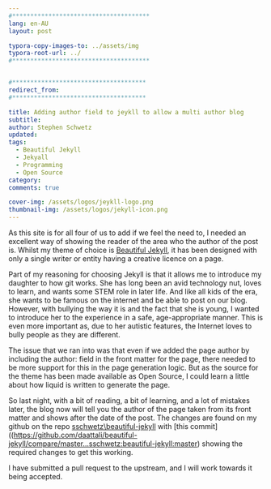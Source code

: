 ```yaml
---
#**************************************
lang: en-AU
layout: post

typora-copy-images-to: ../assets/img
typora-root-url: ../
#**************************************


#*************************************
redirect_from:
#*************************************

title: Adding author field to jeykll to allow a multi author blog
subtitle: 
author: Stephen Schwetz
updated:
tags:
  - Beautiful Jekyll
  - Jekyall
  - Programming
  - Open Source
category: 
comments: true

cover-img: /assets/logos/jeykll-logo.png
thumbnail-img: /assets/logos/jekyll-icon.png
---
```


As this site is for all four of us to add if we feel the need to, I needed an excellent way of showing the reader of the area who the author of the post is. Whilst my theme of choice is [Beautiful Jekyll,](https://beautifuljekyll.com) it has been designed with only a single writer or entity having a creative licence on a page.

Part of my reasoning for choosing Jekyll is that it allows me to introduce my daughter to how git works. She has long been an avid technology nut, loves to learn, and wants some STEM role in later life. And like all kids of the era, she wants to be famous on the internet and be able to post on our blog. However, with bullying the way it is and the fact that she is young, I wanted to introduce her to the experience in a safe, age-appropriate manner. This is even more important as, due to her autistic features, the Internet loves to bully people as they are different.

The issue that we ran into was that even if we added the page author by including the author:  field in the front matter for the page, there needed to be more support for this in the page generation logic. But as the source for the theme has been made available as Open Source, I could learn a little about how liquid is written to generate the page.

So last night, with a bit of reading, a bit of learning, and a lot of mistakes later, the blog now will tell you the author of the page taken from its front matter and shows after the date of the post. The changes are found on my github on the repo [sschwetz\beautiful-jekyll](https://github.com/sschwetz/beautiful-jekyll) with [this commit]((https://github.com/daattali/beautiful-jekyll/compare/master...sschwetz:beautiful-jekyll:master) showing the required changes to get this working.

I have submitted a pull request to the upstream, and I will work towards it being accepted.
